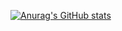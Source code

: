 [![Anurag's GitHub stats](https://github-readme-stats.vercel.app/api?username=AshenOneme)](https://github.com/anuraghazra/github-readme-stats)
